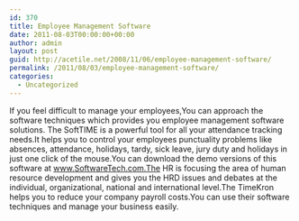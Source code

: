 ```yaml
---
id: 370
title: Employee Management Software
date: 2011-08-03T00:00:00+00:00
author: admin
layout: post
guid: http://acetile.net/2008/11/06/employee-management-software/
permalink: /2011/08/03/employee-management-software/
categories:
  - Uncategorized
---
```

If you feel difficult to manage your employees,You can approach the software techniques which provides you employee management software solutions. The SoftTIME is a powerful tool for all your attendance tracking needs.It helps you to control your employees punctuality problems like absences, attendance, holidays, tardy, sick leave, jury duty and holidays in just one click of the mouse.You can download the demo versions of this software at www.SoftwareTech.com.The HR is focusing the area of human resource development and gives you the HRD issues and debates at the individual, organizational, national and international level.The TimeKron helps you to reduce your company payroll costs.You can use their software techniques and manage your business easily.